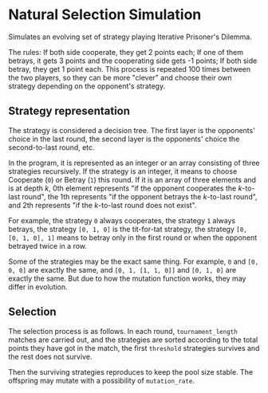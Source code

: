 # Natural Selection Simulation

Simulates an evolving set of strategy playing Iterative Prisoner's Dilemma.

The rules: If both side cooperate, they get 2 points each; If one of them betrays, it gets 3 points and the cooperating side gets -1 points; If both side betray, they get 1 point each. This process is repeated 100 times between the two players, so they can be more "clever" and choose their own strategy depending on the opponent's strategy.

## Strategy representation

The strategy is considered a decision tree. The first layer is the opponents' choice in the last round, the second layer is the opponents' choice the second-to-last round, etc.

In the program, it is represented as an integer or an array consisting of three strategies recursively. If the strategy is an integer, it means to choose Cooperate (`0`) or Betray (`1`) this round. If it is an array of three elements and is at depth *k*, 0th element represents "if the opponent cooperates the *k*-to-last round", the 1th represents "if the opponent betrays the *k*-to-last round", and 2th represents "if the *k*-to-last round does not exist".

For example, the strategy `0` always cooperates, the strategy `1` always betrays, the strategy `[0, 1, 0]` is the tit-for-tat strategy, the strategy `[0, [0, 1, 0], 1]` means to betray only in the first round or when the opponent betrayed twice in a row.

Some of the strategies may be the exact same thing. For example, `0` and `[0, 0, 0]` are exactly the same, and `[0, 1, [1, 1, 0]]` and `[0, 1, 0]` are exactly the same. But due to how the mutation function works, they may differ in evolution.

## Selection

The selection process is as follows. In each round, `tournament_length` matches are carried out, and the strategies are sorted according to the total points they have got in the match, the first `threshold` strategies survives and the rest does not survive.

Then the surviving strategies reproduces to keep the pool size stable. The offspring may mutate with a possibility of `mutation_rate`.
